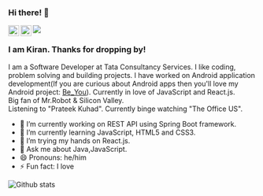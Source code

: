 ### Hi there! 👋 
![](https://komarev.com/ghpvc/?username=kirantrathod&color=blueviolet)
<a href="https://www.instagram.com/kiran_t_rathod/" rel="nofollow">
  <img align="left" alt="Kiran Rathod - Instagram" width="22px" src="https://camo.githubusercontent.com/8ea1156d8ac160172cbef7a54a19bad16a73ebe4/68747470733a2f2f63646e2e6a7364656c6976722e6e65742f6e706d2f73696d706c652d69636f6e734076332f69636f6e732f696e7374616772616d2e737667" data-canonical-src="https://cdn.jsdelivr.net/npm/simple-icons@v3/icons/instagram.svg" style="max-width:100%;">
</a>
<a href="https://www.linkedin.com/in/kiran-rathod-868b60135/" rel="nofollow">
  <img align="left" alt="Kiran Rathod - LinkedIn" width="22px" src="https://camo.githubusercontent.com/b65faae8871ebbdb99790f2644ea7f3c89800b0c/68747470733a2f2f63646e2e6a7364656c6976722e6e65742f6e706d2f73696d706c652d69636f6e734076332f69636f6e732f6c696e6b6564696e2e737667" data-canonical-src="https://cdn.jsdelivr.net/npm/simple-icons@v3/icons/linkedin.svg" style="max-width:100%;">
</a>
### I am Kiran. Thanks for dropping by!<br/> 
I am a Software Developer at Tata Consultancy Services. I like coding, problem solving and building projects. I have worked on Android application development(If you are curious about Android apps then you'll love my Android project: [Be_You](https://github.com/kirantrathod/Be_You)). Currently in love of JavaScript and React.js. <br/>
Big fan of Mr.Robot & Silicon Valley.
<br/>Listening to "Prateek Kuhad". Currently binge watching "The Office US".
<!--
**kirantrathod/kirantrathod** is a ✨ _special_ ✨ repository because its `README.md` (this file) appears on your GitHub profile.
Here are some ideas to get you started:
-->
- 🔭 I’m currently working on REST API using Spring Boot framework.
- 🌱 I’m currently learning JavaScript, HTML5 and CSS3.
- 👯 I’m trying my hands on React.js.
- 💬 Ask me about Java,JavaScript.
- 😄 Pronouns: he/him
- ⚡ Fun fact: I love 
<!--- 🤔 I’m looking for help with ...-->
<!-- - 📫 How to reach me: (my portfolio) -->
![Github stats](https://github-readme-stats.vercel.app/api?username=kirantrathod)
